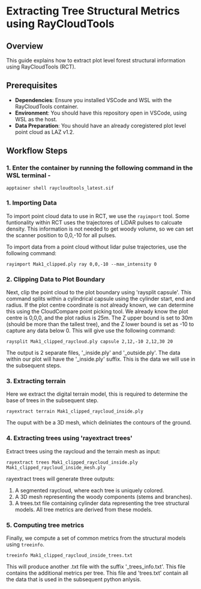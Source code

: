# Extracting Tree Structural Metrics using RayCloudTools

## Overview

This guide explains how to extract plot level forest structural information using RayCloudTools (RCT).

## Prerequisites

- **Dependencies**: Ensure you installed VSCode and WSL with the RayCloudTools container.
- **Environment**: You should have this repository open in VSCode, using WSL as the host.
- **Data Preparation**: You should have an already coregistered plot level point cloud as LAZ v1.2.

## Workflow Steps

### 1. Enter the container by running the following command in the WSL terminal - 

```
apptainer shell raycloudtools_latest.sif
```
### 1. Importing Data

To import point cloud data to use in RCT, we use the ```rayimport``` tool. Some funtionality within RCT uses the trajectores of LiDAR pulses to calcuate density. This information is not needed to get woody volume, so we can set the scanner position to 0,0,-10 for all pulses. 


To import data from a point cloud without lidar pulse trajectories, use the following command:

```
rayimport Mak1_clipped.ply ray 0,0,-10 --max_intensity 0
```

### 2. Clipping Data to Plot Boundary

Next, clip the point cloud to the plot boundary using 'raysplit capsule'. This command splits within a cylindrical capsule using the cylinder start, end and radius. If the plot centre coordinate is not already known, we can determine this using the CloudCompare point picking tool. We already know the plot centre is 0,0,0, and the plot radius is 25m. The Z upper bound is set to 30m (should be more than the tallest tree), and the Z lower bound is set as -10 to capture any data below 0. This will give use the following command: 
```
raysplit Mak1_clipped_raycloud.ply capsule 2,12,-10 2,12,30 20
```
The output is 2 separate files, '_inside.ply' and '_outside.ply'. The data within our plot will have the '_inside.ply' suffix. This is the data we will use in the subsequent steps. 

### 3. Extracting terrain

Here we extract the digital terrain model, this is required to determine the base of trees in the subsequent step. 
```
rayextract terrain Mak1_clipped_raycloud_inside.ply
```
The ouput with be a 3D mesh, which deliniates the contours of the ground.

### 4. Extracting trees using 'rayextract trees'

Extract trees using the raycloud and the terrain mesh as input:
```
rayextract trees Mak1_clipped_raycloud_inside.ply Mak1_clipped_raycloud_inside_mesh.ply
```
rayextract trees will generate three outputs:

1. A segmented raycloud, where each tree is uniquely colored.
2. A 3D mesh representing the woody components (stems and branches).
3.  A trees.txt file containing cylinder data representing the tree structural models. All tree metrics are derived from these models.

### 5. Computing tree metrics

Finally, we compute a set of common metrics from the structural models using ```treeinfo```. 

```
treeinfo Mak1_clipped_raycloud_inside_trees.txt
```

This will produce another .txt file with the suffix '_trees_info.txt'. This file contains the additional metrics per tree.  This file and 'trees.txt' contain all the data that is used in the subsequent python anlysis. 